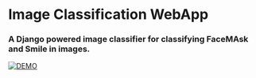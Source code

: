 # Image Classification WebApp
### A Django powered image classifier for classifying FaceMAsk and Smile in images. 

[![DEMO](https://img.youtube.com/vi/ls1FeQR--UY/0.jpg)](http://www.youtube.com/watch?v=ls1FeQR--UY)



